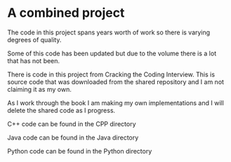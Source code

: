 # A combined project

The code in this project spans years worth of work so there is varying degrees of quality.

Some of this code has been updated but due to the volume there is a lot that has not been.

There is code in this project from Cracking the Coding Interview.  This is source code that was downloaded from the shared repository and I am not claiming it as my own.

As I work through the book I am making my own implementations and I will delete the shared code as I progress.


C++ code can be found in the CPP directory

Java code can be found in the Java directory

Python code can be found in the Python directory

